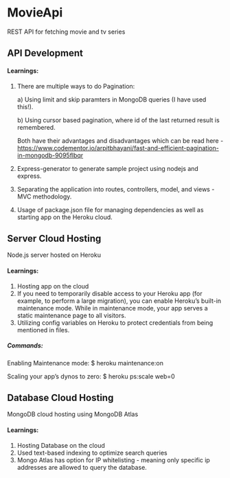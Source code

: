 # MovieApi
REST API for fetching movie and tv series

## API Development

#### Learnings:
1) There are multiple ways to do Pagination:
   
   a) Using limit and skip paramters in MongoDB queries (I have used this!).
   
   b) Using cursor based pagination, where id of the last returned result is remembered.
   
   Both have their advantages and disadvantages which can be read here - https://www.codementor.io/arpitbhayani/fast-and-efficient-pagination-in-mongodb-9095flbqr

2) Express-generator to generate sample project using nodejs and express.

3) Separating the application into routes, controllers, model, and views - MVC methodology.

4) Usage of package.json file for managing dependencies as well as starting app on the Heroku cloud.

## Server Cloud Hosting
Node.js server hosted on Heroku
 
#### Learnings:
1) Hosting app on the cloud
2) If you need to temporarily disable access to your Heroku app (for example, to perform a large migration), you can enable Heroku’s built-in maintenance mode. While in maintenance mode, your app serves a static maintenance page to all visitors.
3) Utilizing config variables on Heroku to protect credentials from being mentioned in files.

##### Commands:
Enabling Maintenance mode:
$ heroku maintenance:on

Scaling your app’s dynos to zero:
$ heroku ps:scale web=0

## Database Cloud Hosting
MongoDB cloud hosting using MongoDB Atlas

#### Learnings:
1) Hosting Database on the cloud
2) Used text-based indexing to optimize search queries
3) Mongo Atlas has option for IP whitelisting - meaning only specific ip addresses are allowed to query the database.
